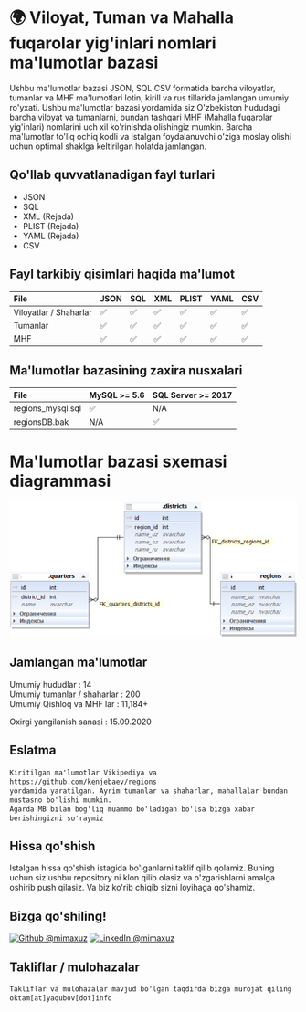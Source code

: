 
# 🌍 Viloyat, Tuman va Mahalla fuqarolar yig'inlari nomlari ma'lumotlar bazasi

Ushbu ma'lumotlar bazasi JSON, SQL CSV formatida barcha viloyatlar, tumanlar va MHF ma'lumotlari lotin, kirill va rus tillarida jamlangan umumiy ro'yxati.
Ushbu ma'lumotlar bazasi yordamida siz O'zbekiston hududagi barcha viloyat va tumanlarni, bundan tashqari MHF (Mahalla fuqarolar yig'inlari) nomlarini uch xil ko'rinishda olishingiz mumkin. Barcha ma'lumotlar to'liq ochiq kodli va istalgan foydalanuvchi o'ziga moslay olishi uchun optimal shaklga keltirilgan holatda jamlangan. 


## Qo'llab quvvatlanadigan fayl turlari
- JSON
- SQL
- XML (Rejada)
- PLIST (Rejada)
- YAML (Rejada)
- CSV

## Fayl tarkibiy qisimlari haqida ma'lumot
File | JSON | SQL | XML | PLIST | YAML | CSV
:------------ | :-------------| :-------------| :------------- |:-------------|:-------------|:-------------
Viloyatlar / Shaharlar | :white_check_mark: | :white_check_mark: | :white_check_mark: | :white_check_mark: | :white_check_mark: | :white_check_mark:
Tumanlar | :white_check_mark: | :white_check_mark: | :white_check_mark: | :white_check_mark: | :white_check_mark: | :white_check_mark:
MHF | :white_check_mark: | :white_check_mark: | :white_check_mark: | :white_check_mark: | :white_check_mark: | :white_check_mark:

## Ma'lumotlar bazasining zaxira nusxalari
File | MySQL >= 5.6 | SQL Server >= 2017
:------------ | :-------------| :-------------
regions_mysql.sql | :white_check_mark: | N/A 
regionsDB.bak | N/A | :white_check_mark: 

# Ma'lumotlar bazasi sxemasi diagrammasi

![O'zbekistonning viloyatlari, shaharlari, qishloqlari, ro'yxati ](../database_scheme.png )


## Jamlangan ma'lumotlar
Umumiy hududlar : 14 <br>
Umumiy tumanlar / shaharlar : 200 <br>
Umumiy Qishloq va MHF lar : 11,184+ <br>

Oxirgi yangilanish sanasi : 15.09.2020

## Eslatma
```
Kiritilgan ma'lumotlar Vikipediya va https://github.com/kenjebaev/regions 
yordamida yaratilgan. Ayrim tumanlar va shaharlar, mahallalar bundan mustasno bo'lishi mumkin.
Agarda MB bilan bog'liq muammo bo'ladigan bo'lsa bizga xabar berishingizni so'raymiz
```

## Hissa qo'shish
Istalgan hissa qo'shish istagida bo'lganlarni taklif qilib qolamiz.
Buning uchun siz ushbu repository ni klon qilib olasiz va o'zgarishlarni amalga oshirib push qilasiz. Va biz 
ko'rib chiqib sizni loyihaga qo'shamiz.


## Bizga qo'shiling!
<a href="https://github.com/mimaxuz/"><img alt="Github @mimaxuz" src="https://img.shields.io/static/v1?logo=github&message=Github&color=black&style=flat-square&label=" /></a> 
<a href="https://www.linkedin.com/in/mimaxuz/"><img alt="LinkedIn @mimaxuz" src="https://img.shields.io/static/v1?logo=linkedin&message=LinkedIn&color=black&style=flat-square&label=&link=https://twitter.com/mimaxuz" /></a>

## Takliflar / mulohazalar
```
Takliflar va mulohazalar mavjud bo'lgan taqdirda bizga murojat qiling
oktam[at]yaqubov[dot]info
```
